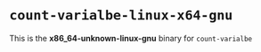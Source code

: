 # `count-varialbe-linux-x64-gnu`

This is the **x86_64-unknown-linux-gnu** binary for `count-varialbe`
